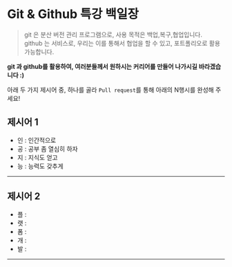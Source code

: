 # Git & Github 특강 백일장

> git 은 분산 버전 관리 프로그램으로, 사용 목적은 백업,복구,협업입니다.   
> github 는 서비스로, 우리는 이를 통해서 협업을 할 수 있고, 포트폴리오로 활용 가능합니다.

**git 과 github를 활용하여, 여러분들께서 원하시는 커리어를 만들어 나가시길 바라겠습니다 :)**

아래 두 가지 제시어 중, 하나를 골라 `Pull request`를 통해 아래의 N행시를 완성해 주세요!

## 제시어 1
- 인 : 인간적으로 
- 공 : 공부 좀 열심히 하자
- 지 : 지식도 얻고
- 능 : 능력도 갖추게

---
## 제시어 2
- 플 : 
- 랫 :
- 폼 :
- 개 :
- 발 :

---
